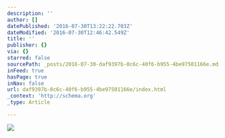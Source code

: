```yaml
---
description: ''
author: []
datePublished: '2016-07-30T13:22:22.703Z'
dateModified: '2016-07-30T12:46:42.549Z'
title: ''
publisher: {}
via: {}
starred: false
sourcePath: _posts/2016-07-30-daf9397b-0c6c-40f6-b955-4be97501166e.md
inFeed: true
hasPage: true
inNav: false
url: daf9397b-0c6c-40f6-b955-4be97501166e/index.html
_context: 'http://schema.org'
_type: Article

---
```

![](https://the-grid-user-content.s3-us-west-2.amazonaws.com/96e0159c-875c-406b-be3d-e0463c8c4ce0.jpg)
